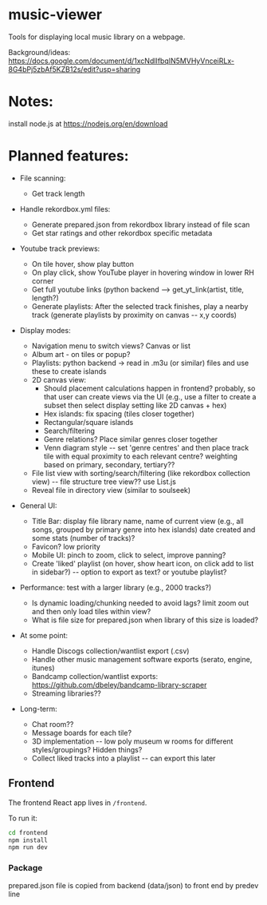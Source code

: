 # music-viewer
Tools for displaying local music library on a webpage.

Background/ideas: https://docs.google.com/document/d/1xcNdlIfbqIN5MVHyVnceiRLx-8G4bPj5zbAf5KZB12s/edit?usp=sharing

# Notes:
install node.js at https://nodejs.org/en/download

# Planned features:
- File scanning:
  - Get track length
 
- Handle rekordbox.yml files:
  - Generate prepared.json from rekordbox library instead of file scan
  - Get star ratings and other rekordbox specific metadata

- Youtube track previews:
  - On tile hover, show play button
  - On play click, show YouTube player in hovering window in lower RH corner
  - Get full youtube links (python backend --> get_yt_link(artist, title, length?)
  - Generate playlists: After the selected track finishes, play a nearby track (generate playlists by proximity on canvas -- x,y coords)

- Display modes:
  - Navigation menu to switch views? Canvas or list
  - Album art - on tiles or popup?
  - Playlists: python backend -> read in .m3u (or similar) files and use these to create islands
  - 2D canvas view:
    - Should placement calculations happen in frontend? probably, so that user can create views via the UI (e.g., use a filter to create a subset then select display setting like 2D canvas + hex) 
    - Hex islands: fix spacing (tiles closer together)
    - Rectangular/square islands
    - Search/filtering
    - Genre relations? Place similar genres closer together
    - Venn diagram style -- set 'genre centres' and then place track tile with equal proximity to each relevant centre? weighting based on primary, secondary, tertiary?? 
  - File list view with sorting/search/filtering (like rekordbox collection view) -- file structure tree view?? use List.js
  - Reveal file in directory view (similar to soulseek)

- General UI:
  - Title Bar: display file library name, name of current view (e.g., all songs, grouped by primary genre into hex islands) date created and some stats (number of tracks)?
  - Favicon? low priority
  - Mobile UI: pinch to zoom, click to select, improve panning?
  - Create 'liked' playlist (on hover, show heart icon, on click add to list in sidebar?) -- option to export as text? or youtube playlist?
 
- Performance: test with a larger library (e.g., 2000 tracks?)
  - Is dynamic loading/chunking needed to avoid lags? limit zoom out and then only load tiles within view?
  - What is file size for prepared.json when library of this size is loaded?

- At some point:
  - Handle Discogs collection/wantlist export (.csv)
  - Handle other music management software exports (serato, engine, itunes)
  - Bandcamp collection/wantlist exports: https://github.com/dbeley/bandcamp-library-scraper
  - Streaming libraries??
 
- Long-term:
  - Chat room??
  - Message boards for each tile?
  - 3D implementation -- low poly museum w rooms for different styles/groupings? Hidden things?
  - Collect liked tracks into a playlist -- can export this later

## Frontend

The frontend React app lives in `/frontend`.

To run it:

```bash
cd frontend
npm install
npm run dev
```

### Package

prepared.json file is copied from backend (data/json) to front end by predev line


